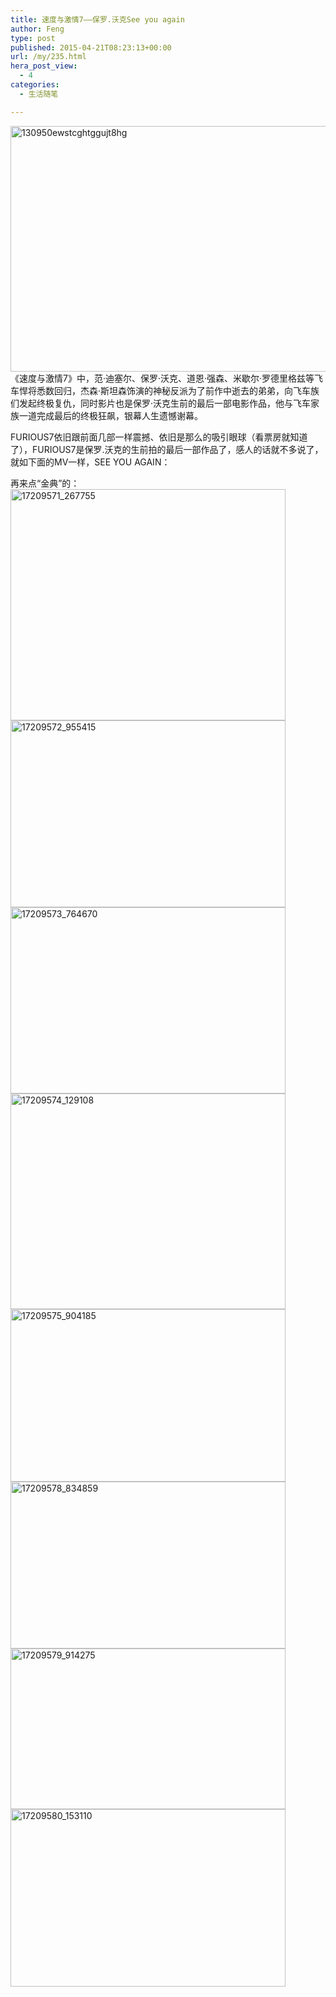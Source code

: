 ```yaml
---
title: 速度与激情7——保罗.沃克See you again
author: Feng
type: post
published: 2015-04-21T08:23:13+00:00
url: /my/235.html
hera_post_view:
  - 4
categories:
  - 生活随笔

---
```

[<img loading="lazy" decoding="async" class="aligncenter size-full wp-image-1712" src="http://uu126.cn/wp-content/uploads/2015/04/130950ewstcghtggujt8hg.jpg" alt="130950ewstcghtggujt8hg" width="700" height="393" />][1]  
《速度与激情7》中，范·迪塞尔、保罗·沃克、道恩·强森、米歇尔·罗德里格兹等飞车悍将悉数回归，杰森·斯坦森饰演的神秘反派为了前作中逝去的弟弟，向飞车族们发起终极复仇，同时影片也是保罗·沃克生前的最后一部电影作品，他与飞车家族一道完成最后的终极狂飙，银幕人生遗憾谢幕。



FURIOUS7依旧跟前面几部一样震撼、依旧是那么的吸引眼球（看票房就知道了），FURIOUS7是保罗.沃克的生前拍的最后一部作品了，感人的话就不多说了，就如下面的MV一样，SEE YOU AGAIN：



再来点“金典”的：  
[<img loading="lazy" decoding="async" class="aligncenter size-full wp-image-1713" src="http://uu126.cn/wp-content/uploads/2015/04/17209571_267755.jpg" alt="17209571_267755" width="440" height="370" />][2] [<img loading="lazy" decoding="async" class="aligncenter size-full wp-image-1714" src="http://uu126.cn/wp-content/uploads/2015/04/17209572_955415.jpg" alt="17209572_955415" width="440" height="299" />][3] [<img loading="lazy" decoding="async" class="aligncenter size-full wp-image-1715" src="http://uu126.cn/wp-content/uploads/2015/04/17209573_764670.jpg" alt="17209573_764670" width="440" height="298" />][4] [<img loading="lazy" decoding="async" class="aligncenter size-full wp-image-1716" src="http://uu126.cn/wp-content/uploads/2015/04/17209574_129108.jpg" alt="17209574_129108" width="440" height="345" />][5] [<img loading="lazy" decoding="async" class="aligncenter size-full wp-image-1717" src="http://uu126.cn/wp-content/uploads/2015/04/17209575_904185.jpg" alt="17209575_904185" width="440" height="276" />][6] [<img loading="lazy" decoding="async" class="aligncenter size-full wp-image-1718" src="http://uu126.cn/wp-content/uploads/2015/04/17209578_834859.jpg" alt="17209578_834859" width="440" height="267" />][7] [<img loading="lazy" decoding="async" class="aligncenter size-full wp-image-1719" src="http://uu126.cn/wp-content/uploads/2015/04/17209579_914275.jpg" alt="17209579_914275" width="440" height="257" />][8] [<img loading="lazy" decoding="async" class="aligncenter size-full wp-image-1720" src="http://uu126.cn/wp-content/uploads/2015/04/17209580_153110.jpg" alt="17209580_153110" width="440" height="284" />][9]

 [1]: http://uu126.cn/wp-content/uploads/2015/04/130950ewstcghtggujt8hg.jpg
 [2]: http://uu126.cn/wp-content/uploads/2015/04/17209571_267755.jpg
 [3]: http://uu126.cn/wp-content/uploads/2015/04/17209572_955415.jpg
 [4]: http://uu126.cn/wp-content/uploads/2015/04/17209573_764670.jpg
 [5]: http://uu126.cn/wp-content/uploads/2015/04/17209574_129108.jpg
 [6]: http://uu126.cn/wp-content/uploads/2015/04/17209575_904185.jpg
 [7]: http://uu126.cn/wp-content/uploads/2015/04/17209578_834859.jpg
 [8]: http://uu126.cn/wp-content/uploads/2015/04/17209579_914275.jpg
 [9]: http://uu126.cn/wp-content/uploads/2015/04/17209580_153110.jpg